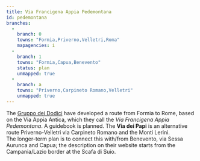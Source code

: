 ```yaml
---
title: Via Francigena Appia Pedemontana
id: pedemontana
branches:
  -
    branch: 0
    towns: "Formia,Priverno,Velletri,Roma"
    mapagencies: i
  -
    branch: 1
    towns: "Formia,Capua,Benevento"
    status: plan
    unmapped: true
  -
    branch: a
    towns: "Priverno,Carpineto Romano,Velletri"
    unmapped: true
---
```


The [Gruppo dei Dodici][0] have developed a route from Formia to Rome, based on the Via Appia Antica, which they call the _Via Francigena Appia Pedemontana_. A guidebook is planned. The **Via dei Papi** is an alternative route Priverno-Velletri via Carpineto Romano and the Monti Lerini.  
The longer-term plan is to connect this with/from Benevento, via Sessa Aurunca and Capua; the description on their website starts from the Campania/Lazio border at the Scafa di Suio.

[0]: http://www.romaefrancigena.eu/